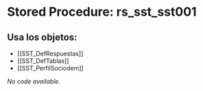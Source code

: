 # Stored Procedure: rs_sst_sst001

## Usa los objetos:
- [[SST_DefRespuestas]]
- [[SST_DefTablas]]
- [[SST_PerfilSociodem]]

*No code available.*

